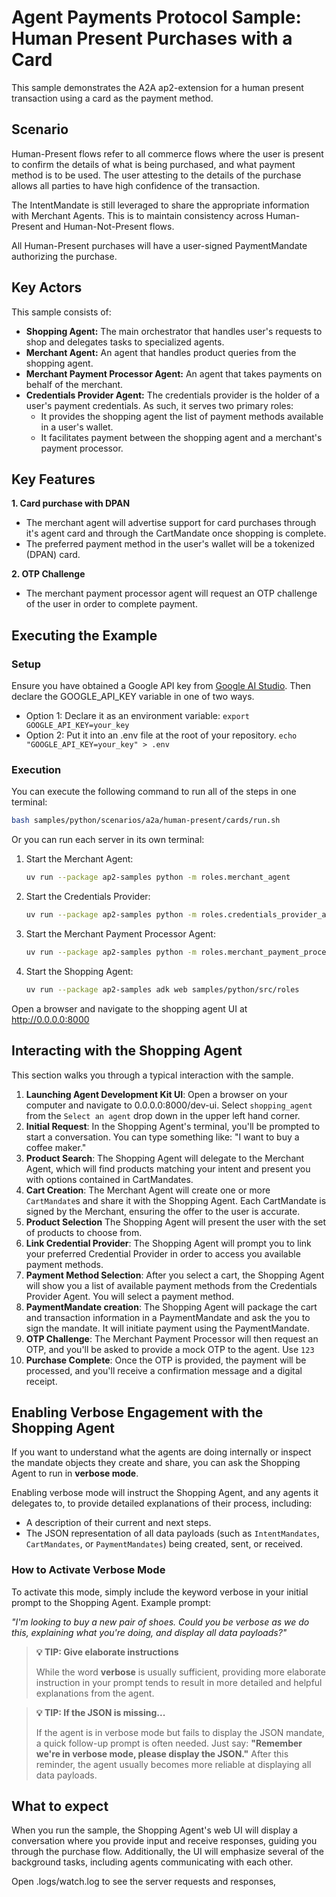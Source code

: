 # Agent Payments Protocol Sample: Human Present Purchases with a Card

This sample demonstrates the A2A ap2-extension for a human present transaction
using a card as the payment method.

## Scenario

Human-Present flows refer to all commerce flows where the user is present to
confirm the details of what is being purchased, and what payment method is to be
used. The user attesting to the details of the purchase allows all parties to
have high confidence of the transaction.

The IntentMandate is still leveraged to share the appropriate information with
Merchant Agents. This is to maintain consistency across Human-Present and
Human-Not-Present flows.

All Human-Present purchases will have a user-signed PaymentMandate authorizing
the purchase.

## Key Actors

This sample consists of:

*   **Shopping Agent:** The main orchestrator that handles user's requests to
    shop and delegates tasks to specialized agents.
*   **Merchant Agent:** An agent that handles product queries from the shopping
    agent.
*   **Merchant Payment Processor Agent:** An agent that takes payments on behalf
    of the merchant.
*   **Credentials Provider Agent:** The credentials provider is the holder of a
    user's payment credentials. As such, it serves two primary roles:
    *   It provides the shopping agent the list of payment methods available in
        a user's wallet.
    *   It facilitates payment between the shopping agent and a merchant's
        payment processor.

## Key Features

**1. Card purchase with DPAN**

*   The merchant agent will advertise support for card purchases through it's
    agent card and through the CartMandate once shopping is complete.
*   The preferred payment method in the user's wallet will be a tokenized (DPAN)
    card.

**2. OTP Challenge**

*   The merchant payment processor agent will request an OTP challenge of the
    user in order to complete payment.

## Executing the Example

### Setup

Ensure you have obtained a Google API key from
[Google AI Studio](http://aistudio-preprod/apikey). Then declare the
GOOGLE_API_KEY variable in one of two ways.

*   Option 1: Declare it as an environment variable: `export
    GOOGLE_API_KEY=your_key`
*   Option 2: Put it into an .env file at the root of your repository. `echo
    "GOOGLE_API_KEY=your_key" > .env`

### Execution

You can execute the following command to run all of the steps in one terminal:

```sh
bash samples/python/scenarios/a2a/human-present/cards/run.sh
```

Or you can run each server in its own terminal:

1.  Start the Merchant Agent:

    ```sh
    uv run --package ap2-samples python -m roles.merchant_agent
    ```

2.  Start the Credentials Provider:

    ```sh
    uv run --package ap2-samples python -m roles.credentials_provider_agent
    ```

3.  Start the Merchant Payment Processor Agent:

    ```sh
    uv run --package ap2-samples python -m roles.merchant_payment_processor_agent
    ```

4.  Start the Shopping Agent:

    ```sh
    uv run --package ap2-samples adk web samples/python/src/roles
    ```

Open a browser and navigate to the shopping agent UI at http://0.0.0.0:8000

## Interacting with the Shopping Agent

This section walks you through a typical interaction with the sample.

1.  **Launching Agent Development Kit UI**: Open a browser on your computer and
    navigate to 0.0.0.0:8000/dev-ui. Select `shopping_agent` from the `Select an
    agent` drop down in the upper left hand corner.
1.  **Initial Request**: In the Shopping Agent's terminal, you'll be prompted to
    start a conversation. You can type something like: "I want to buy a coffee
    maker."
1.  **Product Search**: The Shopping Agent will delegate to the Merchant Agent,
    which will find products matching your intent and present you with options
    contained in CartMandates.
1.  **Cart Creation**: The Merchant Agent will create one or more `CartMandate`s
    and share it with the Shopping Agent. Each CartMandate is signed by the
    Merchant, ensuring the offer to the user is accurate.
1.  **Product Selection** The Shopping Agent will present the user with the set
    of products to choose from.
1.  **Link Credential Provider**: The Shopping Agent will prompt you to link
    your preferred Credential Provider in order to access you available payment
    methods.
1.  **Payment Method Selection**: After you select a cart, the Shopping Agent
    will show you a list of available payment methods from the Credentials
    Provider Agent. You will select a payment method.
1.  **PaymentMandate creation**: The Shopping Agent will package the cart and
    transaction information in a PaymentMandate and ask the you to sign the
    mandate. It will initiate payment using the PaymentMandate.
1.  **OTP Challenge**: The Merchant Payment Processor will then request an OTP,
    and you'll be asked to provide a mock OTP to the agent. Use `123`
1.  **Purchase Complete**: Once the OTP is provided, the payment will be
    processed, and you'll receive a confirmation message and a digital receipt.

## Enabling Verbose Engagement with the Shopping Agent

If you want to understand what the agents are doing internally or inspect the
mandate objects they create and share, you can ask the Shopping Agent to run in
**verbose mode**.

Enabling verbose mode will instruct the Shopping Agent, and any agents it
delegates to, to provide detailed explanations of their process, including:

*   A description of their current and next steps.
*   The JSON representation of all data payloads (such as `IntentMandates`,
    `CartMandates`, or `PaymentMandates`) being created, sent, or received.

### How to Activate Verbose Mode

To activate this mode, simply include the keyword verbose in your initial prompt
to the Shopping Agent. Example prompt:

*"I'm looking to buy a new pair of shoes. Could you be verbose as we do this,
explaining what you're doing, and display all data payloads?"*

> **💡 TIP: Give elaborate instructions**
>
> While the word **verbose** is usually sufficient, providing more elaborate
> instruction in your prompt tends to result in more detailed and helpful
> explanations from the agent.

> **💡 TIP: If the JSON is missing...**
>
> If the agent is in verbose mode but fails to display the JSON mandate, a quick
> follow-up prompt is often needed. Just say: **"Remember we're in verbose mode,
> please display the JSON."** After this reminder, the agent usually becomes
> more reliable at displaying all data payloads.

## What to expect

When you run the sample, the Shopping Agent's web UI will display a conversation
where you provide input and receive responses, guiding you through the purchase
flow. Additionally, the UI will emphasize several of the background tasks,
including agents communicating with each other.

Open .logs/watch.log to see the server requests and responses,
